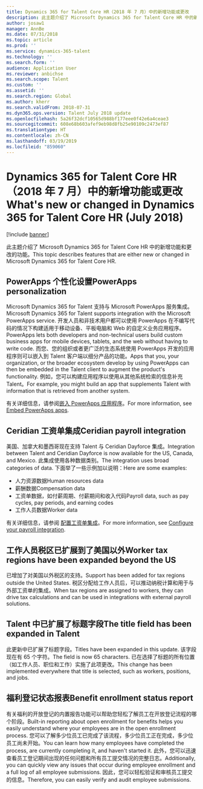 ```yaml
---
title: Dynamics 365 for Talent Core HR（2018 年 7 月）中的新增功能或更改
description: 此主题介绍了 Microsoft Dynamics 365 for Talent Core HR 中的新增功能和更改的功能。
author: josaw1
manager: AnnBe
ms.date: 07/31/2018
ms.topic: article
ms.prod: ''
ms.service: dynamics-365-talent
ms.technology: ''
ms.search.form: ''
audience: Application User
ms.reviewer: anbichse
ms.search.scope: Talent
ms.custom: ''
ms.assetid: ''
ms.search.region: Global
ms.author: kherr
ms.search.validFrom: 2018-07-31
ms.dyn365.ops.version: Talent July 2018 update
ms.openlocfilehash: 5a26f32dcf10565d988bf177eee0f42e6a4ceae3
ms.sourcegitcommit: 608e68b603afef9eb98d8fb25e90109c2473ef87
ms.translationtype: HT
ms.contentlocale: zh-CN
ms.lasthandoff: 03/19/2019
ms.locfileid: "859060"
---
```

# <a name="whats-new-or-changed-in-dynamics-365-for-talent-core-hr-july-2018"></a><span data-ttu-id="eb167-103">Dynamics 365 for Talent Core HR（2018 年 7 月）中的新增功能或更改</span><span class="sxs-lookup"><span data-stu-id="eb167-103">What's new or changed in Dynamics 365 for Talent Core HR (July 2018)</span></span>

[!include [banner](includes/banner.md)]

<span data-ttu-id="eb167-104">此主题介绍了 Microsoft Dynamics 365 for Talent Core HR 中的新增功能和更改的功能。</span><span class="sxs-lookup"><span data-stu-id="eb167-104">This topic describes features that are either new or changed in Microsoft Dynamics 365 for Talent Core HR.</span></span>

## <a name="powerapps-personalization"></a><span data-ttu-id="eb167-105">PowerApps 个性化设置</span><span class="sxs-lookup"><span data-stu-id="eb167-105">PowerApps personalization</span></span>

<span data-ttu-id="eb167-106">Microsoft Dynamics 365 for Talent 支持与 Microsoft PowerApps 服务集成。</span><span class="sxs-lookup"><span data-stu-id="eb167-106">Microsoft Dynamics 365 for Talent supports integration with the Microsoft PowerApps service.</span></span> <span data-ttu-id="eb167-107">开发人员和非技术用户都可以使用 PowerApps 在不编写代码的情况下构建适用于移动设备、平板电脑和 Web 的自定义业务应用程序。</span><span class="sxs-lookup"><span data-stu-id="eb167-107">PowerApps lets both developers and non-technical users build custom business apps for mobile devices, tablets, and the web without having to write code.</span></span> <span data-ttu-id="eb167-108">而您、您的组织或者更广泛的生态系统使用 PowerApps 开发的应用程序则可以嵌入到 Talent 客户端以细分产品的功能。</span><span class="sxs-lookup"><span data-stu-id="eb167-108">Apps that you, your organization, or the broader ecosystem develop by using PowerApps can then be embedded in the Talent client to augment the product's functionality.</span></span> <span data-ttu-id="eb167-109">例如，您可以构建应用程序以使用从其他系统检索的信息补充 Talent。</span><span class="sxs-lookup"><span data-stu-id="eb167-109">For example, you might build an app that supplements Talent with information that is retrieved from another system.</span></span>

<span data-ttu-id="eb167-110">有关详细信息，请参阅[嵌入 PowerApps 应用程序](../fin-and-ops/get-started/embed-power-apps.md)。</span><span class="sxs-lookup"><span data-stu-id="eb167-110">For more information, see [Embed PowerApps apps](../fin-and-ops/get-started/embed-power-apps.md).</span></span>

## <a name="ceridian-payroll-integration"></a><span data-ttu-id="eb167-111">Ceridian 工资单集成</span><span class="sxs-lookup"><span data-stu-id="eb167-111">Ceridian payroll integration</span></span>

<span data-ttu-id="eb167-112">美国、加拿大和墨西哥现在支持 Talent 与 Ceridian Dayforce 集成。</span><span class="sxs-lookup"><span data-stu-id="eb167-112">Integration between Talent and Ceridian Dayforce is now available for the US, Canada, and Mexico.</span></span> <span data-ttu-id="eb167-113">此集成使用各种数据类别。</span><span class="sxs-lookup"><span data-stu-id="eb167-113">The integration uses broad categories of data.</span></span> <span data-ttu-id="eb167-114">下面举了一些示例加以说明：</span><span class="sxs-lookup"><span data-stu-id="eb167-114">Here are some examples:</span></span>

- <span data-ttu-id="eb167-115">人力资源数据</span><span class="sxs-lookup"><span data-stu-id="eb167-115">Human resources data</span></span>
- <span data-ttu-id="eb167-116">薪酬数据</span><span class="sxs-lookup"><span data-stu-id="eb167-116">Compensation data</span></span>
- <span data-ttu-id="eb167-117">工资单数据，如付薪周期、付薪期间和收入代码</span><span class="sxs-lookup"><span data-stu-id="eb167-117">Payroll data, such as pay cycles, pay periods, and earning codes</span></span>
- <span data-ttu-id="eb167-118">工作人员数据</span><span class="sxs-lookup"><span data-stu-id="eb167-118">Worker data</span></span>

<span data-ttu-id="eb167-119">有关详细信息，请参阅 [配置工资单集成](configure-payroll-integration.md)。</span><span class="sxs-lookup"><span data-stu-id="eb167-119">For more information, see [Configure your payroll integration](configure-payroll-integration.md).</span></span>

## <a name="worker-tax-regions-have-been-expanded-beyond-the-us"></a><span data-ttu-id="eb167-120">工作人员税区已扩展到了美国以外</span><span class="sxs-lookup"><span data-stu-id="eb167-120">Worker tax regions have been expanded beyond the US</span></span>

<span data-ttu-id="eb167-121">已增加了对美国以外税区的支持。</span><span class="sxs-lookup"><span data-stu-id="eb167-121">Support has been added for tax regions outside the United States.</span></span> <span data-ttu-id="eb167-122">税区分配给工作人员后，可以推动纳税计算和用于与外部工资单的集成。</span><span class="sxs-lookup"><span data-stu-id="eb167-122">When tax regions are assigned to workers, they can drive tax calculations and can be used in integrations with external payroll solutions.</span></span>

## <a name="the-title-field-has-been-expanded-in-talent"></a><span data-ttu-id="eb167-123">Talent 中已扩展了标题字段</span><span class="sxs-lookup"><span data-stu-id="eb167-123">The title field has been expanded in Talent</span></span>

<span data-ttu-id="eb167-124">此更新中已扩展了标题字段。</span><span class="sxs-lookup"><span data-stu-id="eb167-124">Titles have been expanded in this update.</span></span> <span data-ttu-id="eb167-125">该字段现在有 65 个字符。</span><span class="sxs-lookup"><span data-stu-id="eb167-125">The field is now 65 characters.</span></span> <span data-ttu-id="eb167-126">已在选择了标题的所有位置（如工作人员、职位和工作）实施了此项更改。</span><span class="sxs-lookup"><span data-stu-id="eb167-126">This change has been implemented everywhere that title is selected, such as workers, positions, and jobs.</span></span>

## <a name="benefit-enrollment-status-report"></a><span data-ttu-id="eb167-127">福利登记状态报表</span><span class="sxs-lookup"><span data-stu-id="eb167-127">Benefit enrollment status report</span></span>

<span data-ttu-id="eb167-128">有关福利的开放登记的内置报告功能可以帮助您轻松了解员工在开放登记流程的哪个阶段。</span><span class="sxs-lookup"><span data-stu-id="eb167-128">Built-in reporting about open enrollment for benefits helps you easily understand where your employees are in the open enrollment process.</span></span> <span data-ttu-id="eb167-129">您可以了解多少位员工已完成了该流程，多少位员工正在完成，多少位员工尚未开始。</span><span class="sxs-lookup"><span data-stu-id="eb167-129">You can learn how many employees have completed the process, are currently completing it, and haven't started it.</span></span> <span data-ttu-id="eb167-130">此外，您可以迅速查看员工登记期间出现的任何问题和所有员工提交情况的完整日志。</span><span class="sxs-lookup"><span data-stu-id="eb167-130">Additionally, you can quickly view any issues that occur during employee enrollment and a full log of all employee submissions.</span></span> <span data-ttu-id="eb167-131">因此，您可以轻松验证和审核员工提交的信息。</span><span class="sxs-lookup"><span data-stu-id="eb167-131">Therefore, you can easily verify and audit employee submissions.</span></span>
